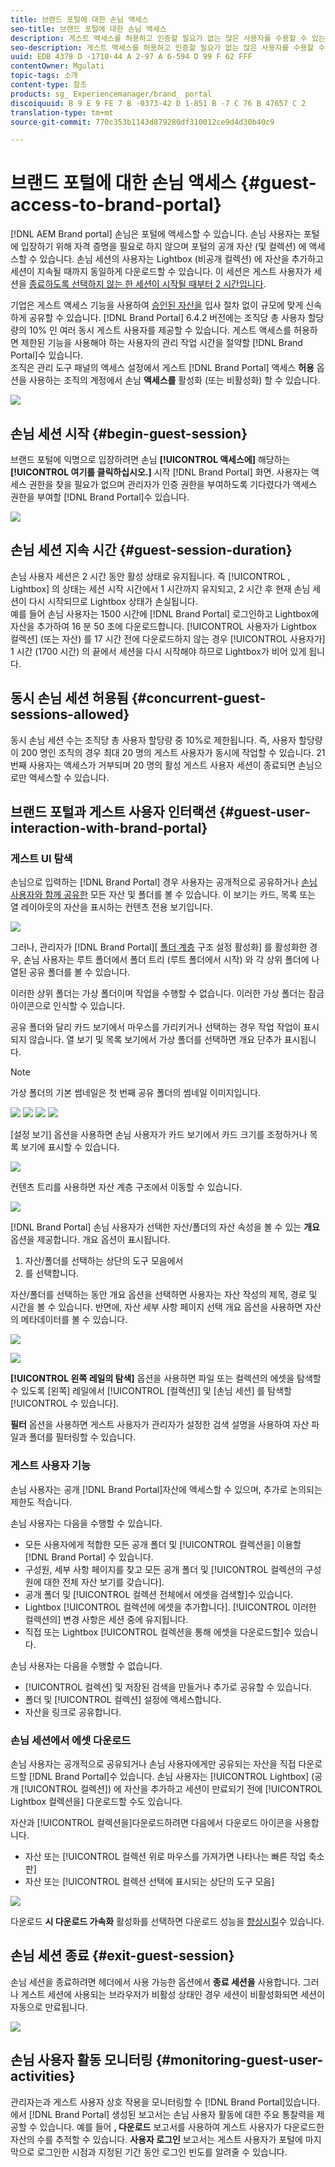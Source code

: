```yaml
---
title: 브랜드 포털에 대한 손님 액세스
seo-title: 브랜드 포털에 대한 손님 액세스
description: 게스트 액세스를 허용하고 인증할 필요가 없는 많은 사용자를 수용할 수 있는 노력을 줄일 수 있습니다.
seo-description: 게스트 액세스를 허용하고 인증할 필요가 없는 많은 사용자를 수용할 수 있는 노력을 줄일 수 있습니다.
uuid: EDB 4378 D -1710-44 A 2-97 A 6-594 D 99 F 62 FFF
contentOwner: Mgulati
topic-tags: 소개
content-type: 참조
products: sg_ Experiencemanager/brand_ portal
discoiquuid: B 9 E 9 FE 7 B -0373-42 D 1-851 B -7 C 76 B 47657 C 2
translation-type: tm+mt
source-git-commit: 770c353b1143d879280df310012ce9d4d30b40c9

---
```



# 브랜드 포털에 대한 손님 액세스 {#guest-access-to-brand-portal}

[!DNL AEM Brand portal] 손님은 포털에 액세스할 수 있습니다. 손님 사용자는 포털에 입장하기 위해 자격 증명을 필요로 하지 않으며 포털의 공개 자산 (및 컬렉션) 에 액세스할 수 있습니다. 손님 세션의 사용자는 Lightbox (비공개 컬렉션) 에 자산을 추가하고 세션이 지속될 때까지 동일하게 다운로드할 수 있습니다. 이 세션은 게스트 사용자가 세션을 [종료하도록 선택하지 않는 한 세션이 시작될 때부터 2 시간입니다](#exit-guest-session).

기업은 게스트 액세스 기능을 사용하여 [승인된 자산을](../using/brand-portal-sharing-folders.md#how-to-share-folders) 입사 절차 없이 규모에 맞게 신속하게 공유할 수 있습니다. [!DNL Brand Portal] 6.4.2 버전에는 조직당 총 사용자 할당량의 10% 인 여러 동시 게스트 사용자를 제공할 수 있습니다. 게스트 액세스를 허용하면 제한된 기능을 사용해야 하는 사용자의 관리 작업 시간을 절약할 [!DNL Brand Portal]수 있습니다.\
조직은 관리 도구 패널의 액세스 설정에서 게스트 [!DNL Brand Portal] 액세스 **허용** 옵션을 사용하는 조직의 계정에서 손님 **액세스를** 활성화 (또는 비활성화) 할 수 있습니다.

<!--
Comment Type: annotation
Last Modified By: mgulati
Last Modified Date: 2018-08-17T10:42:59.879-0400
Removed the first para: "AEM Assets Brand Portal allows public users to enter the portal anonymously and have restricted access to the allowed public resources as guests. Organization users with guest role need not seek access and authentication from administrators."
-->

![](assets/enable-guest-access.png)

## 손님 세션 시작 {#begin-guest-session}

브랜드 포털에 익명으로 입장하려면 손님 **[!UICONTROL 액세스에]** 해당하는 **[!UICONTROL 여기를 클릭하십시오.]** 시작 [!DNL Brand Portal] 화면. 사용자는 액세스 권한을 찾을 필요가 없으며 관리자가 인증 권한을 부여하도록 기다렸다가 액세스 권한을 부여할 [!DNL Brand Portal]수 있습니다.

![](assets/bp-login-screen.png)

## 손님 세션 지속 시간 {#guest-session-duration}

손님 사용자 세션은 2 시간 동안 활성 상태로 유지됩니다. 즉 [!UICONTROL , Lightbox] 의 상태는 세션 시작 시간에서 1 시간까지 유지되고, 2 시간 후 현재 손님 세션이 다시 시작되므로 Lightbox 상태가 손실됩니다.\
예를 들어 손님 사용자는 1500 시간에 [!DNL Brand Portal] 로그인하고 Lightbox에 자산을 추가하여 16 분 50 초에 다운로드합니다. [!UICONTROL 사용자가 Lightbox 컬렉션] (또는 자산) 를 17 시간 전에 다운로드하지 않는 경우 [!UICONTROL 사용자가] 1 시간 (1700 시간) 의 끝에서 세션을 다시 시작해야 하므로 Lightbox가 비어 있게 됩니다.

## 동시 손님 세션 허용됨 {#concurrent-guest-sessions-allowed}

동시 손님 세션 수는 조직당 총 사용자 할당량 중 10%로 제한됩니다. 즉, 사용자 할당량이 200 명인 조직의 경우 최대 20 명의 게스트 사용자가 동시에 작업할 수 있습니다. 21 번째 사용자는 액세스가 거부되며 20 명의 활성 게스트 사용자 세션이 종료되면 손님으로만 액세스할 수 있습니다.

## 브랜드 포털과 게스트 사용자 인터랙션 {#guest-user-interaction-with-brand-portal}

### 게스트 UI 탐색

손님으로 입력하는 [!DNL Brand Portal] 경우 사용자는 공개적으로 공유하거나 [손님 사용자와 함께 공유한](../using/brand-portal-sharing-folders.md#sharefolders) 모든 자산 및 폴더를 볼 수 있습니다. 이 보기는 카드, 목록 또는 열 레이아웃의 자산을 표시하는 컨텐츠 전용 보기입니다.

![](assets/disabled-folder-hierarchy1.png)

그러나, 관리자가 [!DNL Brand Portal][ [폴더 계층](../using/brand-portal-general-configuration.md#main-pars-header-1621071021) 구조 설정 활성화] 를 활성화한 경우, 손님 사용자는 루트 폴더에서 폴더 트리 (루트 폴더에서 시작) 와 각 상위 폴더에 나열된 공유 폴더를 볼 수 있습니다.

이러한 상위 폴더는 가상 폴더이며 작업을 수행할 수 없습니다. 이러한 가상 폴더는 잠금 아이콘으로 인식할 수 있습니다.

공유 폴더와 달리 카드 보기에서 마우스를 가리키거나 선택하는 경우 작업 작업이 표시되지 않습니다. 열 보기 및 목록 보기에서 가상 폴더를 선택하면 개요 단추가 표시됩니다.

>[!NOTE]
>
>가상 폴더의 기본 썸네일은 첫 번째 공유 폴더의 썸네일 이미지입니다.

![](assets/enabled-hierarchy1.png) ![](assets/hierarchy1-nonadmin.png) ![](assets/hierarchy-nonadmin.png) ![](assets/hierarchy2-nonadmin.png)

[설정 보기] 옵션을 사용하면 손님 사용자가 카드 보기에서 카드 크기를 조정하거나 목록 보기에 표시할 수 있습니다.

![](assets/nav-guest-user.png)

컨텐츠 트리를 사용하면 자산 계층 구조에서 이동할 수 있습니다.

![](assets/guest-login-ui.png)

[!DNL Brand Portal] 손님 사용자가 선택한 자산/폴더의 자산 속성을 볼 수 있는 **개요** 옵션을 제공합니다. 개요 옵션이 표시됩니다.

1. 자산/폴더를 선택하는 상단의 도구 모음에서
2. 를 선택합니다.

자산/폴더를 선택하는 동안 개요 옵션을 선택하면 사용자는 자산 작성의 제목, 경로 및 시간을 볼 수 있습니다. 반면에, 자산 세부 사항 페이지 선택 개요 옵션을 사용하면 자산의 메타데이터를 볼 수 있습니다.

![](assets/overview-option-1.png)

![](assets/overview-rail-selector-1.png)

**[!UICONTROL 왼쪽 레일의 탐색]** 옵션을 사용하면 파일 또는 컬렉션의 에셋을 탐색할 수 있도록 [왼쪽] 레일에서 [!UICONTROL [컬렉션]] 및 [손님 세션] 를 탐색할 [!UICONTROL 수 있습니다].

**필터** 옵션을 사용하면 게스트 사용자가 관리자가 설정한 검색 설명을 사용하여 자산 파일과 폴더를 필터링할 수 있습니다.

### 게스트 사용자 기능

손님 사용자는 공개 [!DNL Brand Portal]자산에 액세스할 수 있으며, 추가로 논의되는 제한도 적습니다.

손님 사용자는 다음을 수행할 수 있습니다.

* 모든 사용자에게 적합한 모든 공개 폴더 및 [!UICONTROL 컬렉션을] 이용할 [!DNL Brand Portal] 수 있습니다.
* 구성원, 세부 사항 페이지를 찾고 모든 공개 폴더 및 [!UICONTROL 컬렉션의 구성원에 대한 전체 자산 보기를 갖습니다].
* 공개 폴더 및 [!UICONTROL 컬렉션 전체에서 에셋을 검색할]수 있습니다.
* Lightbox [!UICONTROL 컬렉션에 에셋을 추가합니다]. [!UICONTROL 이러한 컬렉션의] 변경 사항은 세션 중에 유지됩니다.
* 직접 또는 Lightbox [!UICONTROL 컬렉션을 통해 에셋을 다운로드할]수 있습니다.

손님 사용자는 다음을 수행할 수 없습니다.

* [!UICONTROL 컬렉션] 및 저장된 검색을 만들거나 추가로 공유할 수 있습니다.
* 폴더 및 [!UICONTROL 컬렉션] 설정에 액세스합니다.
* 자산을 링크로 공유합니다.

### 손님 세션에서 에셋 다운로드

손님 사용자는 공개적으로 공유되거나 손님 사용자에게만 공유되는 자산을 직접 다운로드할 [!DNL Brand Portal]수 있습니다. 손님 사용자는 [!UICONTROL Lightbox] (공개 [!UICONTROL 컬렉션]) 에 자산을 추가하고 세션이 만료되기 전에 [!UICONTROL Lightbox 컬렉션을] 다운로드할 수도 있습니다.

자산과 [!UICONTROL 컬렉션을]다운로드하려면 다음에서 다운로드 아이콘을 사용합니다.

* 자산 또는 [!UICONTROL 컬렉션 위로 마우스를 가져가면 나타나는 빠른 작업 축소판]
* 자산 또는 [!UICONTROL 컬렉션 선택에 표시되는 상단의 도구 모음]

![](assets/download-on-guest.png)

다운로드 **시 다운로드 가속화** 활성화를 선택하면 다운로드 성능을 [향상시킬](../using/accelerated-download.md)수 있습니다.

## 손님 세션 종료 {#exit-guest-session}

손님 세션을 종료하려면 헤더에서 사용 가능한 옵션에서 **종료 세션을** 사용합니다. 그러나 게스트 세션에 사용되는 브라우저가 비활성 상태인 경우 세션이 비활성화되면 세션이 자동으로 만료됩니다.

![](assets/end-guest-session.png)

## 손님 사용자 활동 모니터링 {#monitoring-guest-user-activities}

관리자는과 게스트 사용자 상호 작용을 모니터링할 수 [!DNL Brand Portal]있습니다. 에서 [!DNL Brand Portal] 생성된 보고서는 손님 사용자 활동에 대한 주요 통찰력을 제공할 수 있습니다. 예를 들어 **, 다운로드** 보고서를 사용하여 게스트 사용자가 다운로드한 자산의 수를 추적할 수 있습니다. **사용자 로그인** 보고서는 게스트 사용자가 포털에 마지막으로 로그인한 시점과 지정된 기간 동안 로그인 빈도를 알려줄 수 있습니다.
